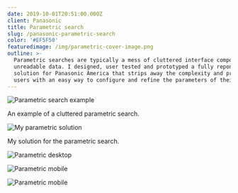 ```yaml
---
date: 2019-10-01T20:51:00.000Z
client: Panasonic
title: Parametric search
slug: /panasonic-parametric-search
color: '#EF5F50'
featuredimage: /img/parametric-cover-image.png
outline: >-
  Parametric searches are typically a mess of cluttered interface components and
  unreadable data. I designed, user tested and prototyped a fully reponsive
  solution for Panasonic America that strips away the complexity and provides
  users with an easy way to configure and refine the parameters of their search.
---
```

<div class="ImageWithCaption full">

![Parametric search example](/img/parametric-example-bad.png "Parametric search example")

<p class="Caption">An example of a cluttered parametric search.</p>

</div>

<div class="ImageWithCaption full">

![My parametric solution](/img/parametric-example-good.jpg "My parametric solution")

<p class="Caption">My solution for the parametric search.</p>

</div>

<div class="full">

![Parametric desktop](/img/parametric-desktop-one.png "Parametric desktop")

</div>

<div class="full">

![Parametric mobile](/img/parametric-mobile.png "Parametric mobile")

</div>

<div class="full">

![Parametric mobile](/img/parametric-desktop-two.png "Parametric mobile")

</div>
